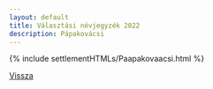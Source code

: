 ```yaml
---
layout: default
title: Választási névjegyzék 2022
description: Pápakovácsi
---
```


{% include settlementHTMLs/Paapakovaacsi.html %}

[Vissza](../)